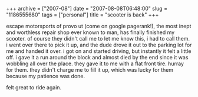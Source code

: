 +++
archive = ["2007-08"]
date = "2007-08-08T06:48:00"
slug = "1186555680"
tags = ["personal"]
title = "scooter is back"
+++

escape motorsports of provo ut (come on google pagerank!), the most inept
and worthless repair shop ever known to man, has finally finished my
scooter. of course they didn't call me to let me know this, i had to call
them. i went over there to pick it up, and the dude drove it out to the
parking lot for me and handed it over. i got on and started driving, but
instantly it felt a little off. i gave it a run around the block and
almost died by the end since it was wobbling all over the place. they gave
it to me with a flat front tire. hurray for them. they didn't charge me to
fill it up, which was lucky for them because my patience was done.

felt great to ride again.

